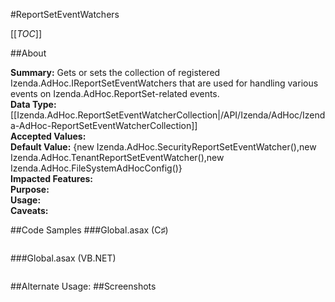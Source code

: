 #ReportSetEventWatchers

[[_TOC_]]

##About

**Summary:** Gets or sets the collection of registered Izenda.AdHoc.IReportSetEventWatchers that are used for handling various events on Izenda.AdHoc.ReportSet-related events.  
**Data Type:** [[Izenda.AdHoc.ReportSetEventWatcherCollection|/API/Izenda/AdHoc/Izenda-AdHoc-ReportSetEventWatcherCollection]]  
**Accepted Values:**   
**Default Value:** {new Izenda.AdHoc.SecurityReportSetEventWatcher(),new Izenda.AdHoc.TenantReportSetEventWatcher(),new Izenda.AdHoc.FileSystemAdHocConfig()}  
**Impacted Features:**   
**Purpose:**   
**Usage:**   
**Caveats:**   

##Code Samples
###Global.asax (C♯)

```csharp
```

###Global.asax (VB.NET)

```visualbasic
```
##Alternate Usage: 
##Screenshots
